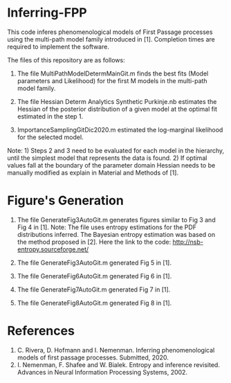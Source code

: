 # Inferring-FPP

This code inferes phenomenological models of First Passage processes using the multi-path model family introduced in [1]. Completion times are required to implement the software. 

The files of this repository are as follows:

1. The file MultiPathModelDetermMainGit.m finds the best fits (Model parameters and Likelihood) for the first M models in the multi-path model family.

2. The file Hessian Determ Analytics Synthetic Purkinje.nb estimates the Hessian of the posterior distribution of a given model at the optimal fit estimated in the    step 1.
3. ImportanceSamplingGitDic2020.m estimated the log-marginal likelihood for the selected model.

Note: 1) Steps 2 and 3 need to be evaluated for each model in the hierarchy, until the simplest model that represents the data is found. 2) If optimal values fall at the boundary of the parameter domain Hessian needs to be manually modified as explain in Material and Methods of [1].

# Figure's Generation

1. The file GenerateFig3AutoGit.m generates figures similar to Fig 3 and Fig 4 in [1].
   Note: The file uses entropy estimations for the PDF distributions inferred. The Bayesian entropy estimation was based on the method proposed in [2]. Here the 
   link to the code:
   http://nsb-entropy.sourceforge.net/
   
2. The file GenerateFig3AutoGit.m generated Fig 5 in [1]. 

3. The file GenerateFig6AutoGit.m generated Fig 6 in [1].

4. The file GenerateFig7AutoGit.m generated Fig 7 in [1].

5. The file GenerateFig8AutoGit.m generated Fig 8 in [1].



# References

1. C. Rivera, D. Hofmann and I. Nemenman. Inferring phenomenological models of first passage processes. Submitted, 2020.
2. I. Nemenman, F. Shafee and W. Bialek. Entropy and inference revisited. Advances in Neural Information Processing Systems, 2002.

